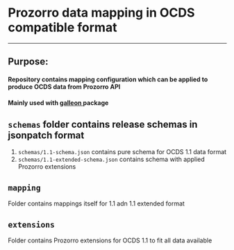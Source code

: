 # Prozorro data mapping in OCDS compatible format
---

## Purpose:
#### Repository contains mapping configuration which can be applied to produce OCDS data from Prozorro API
#### Mainly used with [ galleon ](https://gitlab.quintagroup.com/yshalenyk/galleon) package

## `schemas` folder contains release schemas in jsonpatch format
1. `schemas/1.1-schema.json` contains pure schema for OCDS 1.1 data format
2. `schemas/1.1-extended-schema.json` contains schema with applied Prozorro extensions 

## `mapping` 
Folder contains mappings itself for 1.1 adn 1.1 extended format

## `extensions`
Folder contains Prozorro extensions for OCDS 1.1 to fit all data available 
